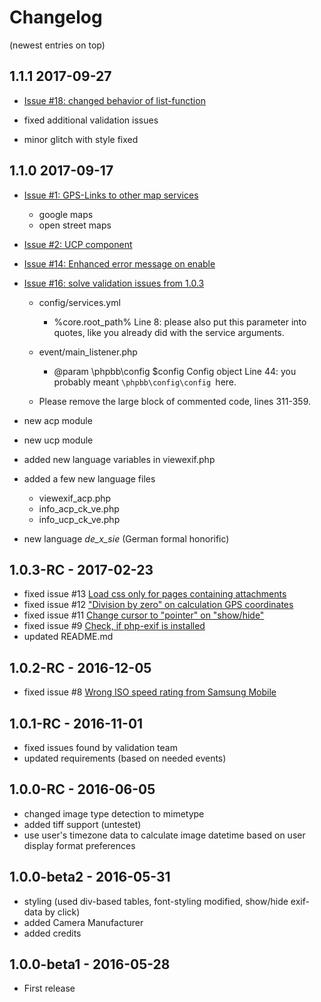 # Changelog

(newest entries on top)

## 1.1.1 2017-09-27
- [Issue #18: changed behavior of list-function](https://github.com/canonknipser/viewexif/issues/18)

- fixed additional validation issues

- minor glitch with style fixed



## 1.1.0 2017-09-17
- [Issue #1: GPS-Links to other map services](https://github.com/canonknipser/viewexif/issues/1)

	- google maps
	- open street maps

- [Issue #2: UCP component](https://github.com/canonknipser/viewexif/issues/2)


- [Issue #14: Enhanced error message on enable](https://github.com/canonknipser/viewexif/issues/14)


- [Issue #16: solve validation issues from 1.0.3](https://github.com/canonknipser/viewexif/issues/16)

	-  config/services.yml
		- %core.root_path%
		Line 8: please also put this parameter into quotes, like you already did with the service arguments.

	- event/main_listener.php
		* @param \phpbb\config	$config		Config object
		Line 44: you probably meant `\phpbb\config\config `here.

	- Please remove the  large block of commented code, lines 311-359.

- new acp module
- new ucp module
- added new language variables in viewexif.php
- added a few new language files

	- viewexif_acp.php
	- info_acp_ck_ve.php
	- info_ucp_ck_ve.php

- new language *de_x_sie* (German formal honorific)

## 1.0.3-RC - 2017-02-23
- fixed issue #13 [Load css only for pages containing attachments](https://github.com/canonknipser/viewexif/issues/13)
- fixed issue #12 ["Division by zero" on calculation GPS coordinates](https://github.com/canonknipser/viewexif/issues/12)
- fixed issue #11 [Change cursor to "pointer" on "show/hide"](https://github.com/canonknipser/viewexif/issues/11)
- fixed issue #9 [Check, if php-exif is installed](https://github.com/canonknipser/viewexif/issues/9)
- updated README.md

## 1.0.2-RC - 2016-12-05
- fixed issue #8 [Wrong ISO speed rating from Samsung Mobile](https://github.com/canonknipser/viewexif/issues/8)

## 1.0.1-RC - 2016-11-01
- fixed issues found by validation team
- updated requirements (based on needed events)

## 1.0.0-RC - 2016-06-05

- changed image type detection to mimetype
- added tiff support (untestet)
- use user's timezone data to calculate image datetime based on user display format preferences

## 1.0.0-beta2 - 2016-05-31

- styling (used div-based tables, font-styling modified, show/hide exif-data by click)
- added Camera Manufacturer
- added credits

## 1.0.0-beta1 - 2016-05-28

- First release
